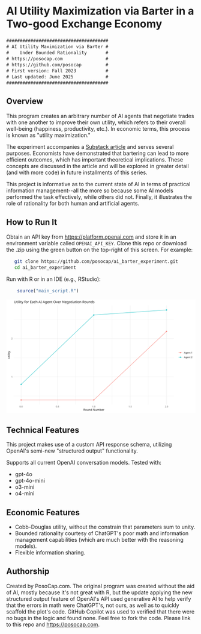 # AI Utility Maximization via Barter in a Two-good Exchange Economy

```
######################################
# AI Utility Maximization via Barter #
#    Under Bounded Rationality       #
# https://posocap.com                #
# https://github.com/posocap         #
# First version: Fall 2023           #
# Last updated: June 2025            #
######################################
```

## Overview


This program creates an arbitrary number of AI agents that negotiate trades with one another to improve their own utility, which refers to their overall well-being (happiness, productivity, etc.). In economic terms, this process is known as "utility maximization." 

The experiment accompanies a [Substack article](https://posocap.com) and serves several purposes. Economists have demonstrated that bartering can lead to more efficient outcomes, which has important theoretical implications. These concepts are discussed in the article and will be explored in greater detail (and with more code) in future installments of this series.

This project is informative as to the current state of AI in terms of practical information management--all the more so because some AI models performed the task effectively, while others did not. Finally, it illustrates the role of rationality for both human and artificial agents.

## How to Run It

Obtain an API key from https://platform.openai.com and store it in an environment variable called `OPENAI_API_KEY`. Clone this repo or download the .zip using the green button on the top-right of this screen. For example:

```bash
   git clone https://github.com/posocap/ai_barter_experiment.git
   cd ai_barter_experiment
```

Run with R or in an IDE (e.g., RStudio):

```r
    source("main_script.R") 
```

![Utility Plot](utility_plot_20250605_201546_o3-mini.png)

## Technical Features

This project makes use of a custom API response schema, utilizing OpenAI's semi-new "structured output" functionality.

Supports all current OpenAI conversation models. Tested with:

  - gpt-4o
  - gpt-4o-mini
  - o3-mini
  - o4-mini

## Economic Features

  - Cobb-Douglas utility, without the constrain that parameters sum to unity.
  - Bounded rationality courtesy of ChatGPT's poor math and information management capabilities (which are much better with the reasoning models).
  - Flexible information sharing.
  
## Authorship

Created by PosoCap.com. The original program was created without the aid of AI, mostly because it's not great with R, but the update applying the new structured output feature of OpenAI's API used generative AI to help verify that the errors in math were ChatGPT's, not ours, as well as to quickly scaffold the plot's code. GitHub Copilot was used to verified that there were no bugs in the logic and found none. Feel free to fork the code. Please link to this repo and https://posocap.com.